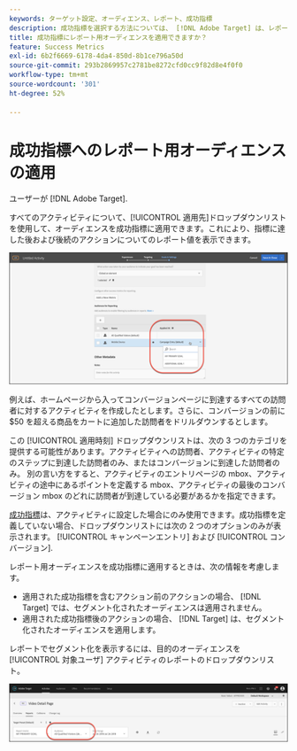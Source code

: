 ```yaml
---
keywords: ターゲット設定、オーディエンス、レポート、成功指標
description: 成功指標を選択する方法については、 [!DNL Adobe Target] は、レポート用オーディエンスのユーザーに該当します。
title: 成功指標にレポート用オーディエンスを適用できますか？
feature: Success Metrics
exl-id: 6b2f6669-6178-4da4-850d-8b1ce796a50d
source-git-commit: 293b2869957c2781be8272cfd0cc9f82d8e4f0f0
workflow-type: tm+mt
source-wordcount: '301'
ht-degree: 52%

---
```


# 成功指標へのレポート用オーディエンスの適用

ユーザーが [!DNL Adobe Target].

すべてのアクティビティについて、[!UICONTROL 適用先]ドロップダウンリストを使用して、オーディエンスを成功指標に適用できます。これにより、指標に達した後および後続のアクションについてのレポート値を表示できます。

![success_metric 画像](assets/success_metric.png)

例えば、ホームページから入ってコンバージョンページに到達するすべての訪問者に対するアクティビティを作成したとします。さらに、コンバージョンの前に $50 を超える商品をカートに追加した訪問者をドリルダウンするとします。

この [!UICONTROL 適用時刻] ドロップダウンリストは、次の 3 つのカテゴリを提供する可能性があります。アクティビティへの訪問者、アクティビティの特定のステップに到達した訪問者のみ、またはコンバージョンに到達した訪問者のみ。 別の言い方をすると、アクティビティのエントリページの mbox、アクティビティの途中にあるポイントを定義する mbox、アクティビティの最後のコンバージョン mbox のどれに訪問者が到達している必要があるかを指定できます。

[成功指標](/help/main/c-activities/r-success-metrics/success-metrics.md#reference_D011575C85DA48E989A244593D9B9924)は、アクティビティに設定した場合にのみ使用できます。成功指標を定義していない場合、ドロップダウンリストには次の 2 つのオプションのみが表示されます。 [!UICONTROL キャンペーンエントリ] および [!UICONTROL コンバージョン].

レポート用オーディエンスを成功指標に適用するときは、次の情報を考慮します。

* 適用された成功指標を含むアクション前のアクションの場合、 [!DNL Target] では、セグメント化されたオーディエンスは適用されません。
* 適用された成功指標後のアクションの場合、 [!DNL Target] は、セグメント化されたオーディエンスを適用します。

レポートでセグメント化を表示するには、目的のオーディエンスを [!UICONTROL 対象ユーザ] アクティビティのレポートのドロップダウンリスト。

![reporting_audience_dropdown image](assets/reporting_audience_dropdown.png)

